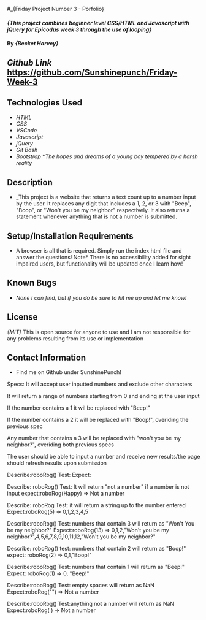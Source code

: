 #_{Friday Project Number 3 - Porfolio}

#### _{This project combines beginner level CSS/HTML and Javascript with jQuery for Epicodus week 3 through the use of looping}_

#### By _{Becket Harvey}_

## _Github Link_ https://github.com/Sunshinepunch/Friday-Week-3

## Technologies Used

* _HTML_
* _CSS_
* _VSCode_
* _Javascript_
* _jQuery_
* _Git Bash_
* _Bootstrap_
*_The hopes and dreams of a young boy tempered by a harsh reality_

## Description
* _This project is a website that returns a text count up to a number input by the user. It replaces any digit that includes a 1, 2, or 3 with "Beep", "Boop", or "Won't you be my neighbor" respectively. It also returns a statement whenever anything that is not a number is submitted.

## Setup/Installation Requirements
* A browser is all that is required. Simply run the index.html file and answer the questions! Note* There is no accessibility added for sight impaired users, but functionality will be updated once I learn how!

## Known Bugs
* _None I can find, but if you do be sure to hit me up and let me know!_

## License
_{MIT}_ This is open source for anyone to use and I am not responsible for any problems resulting from its use or implementation

## Contact Information
* Find me on Github under SunshinePunch!



Specs:
It will accept user inputted numbers and exclude other characters

It will return a range of numbers starting from 0 and ending at the user input

If the number contains a 1 it wil be replaced with "Beep!"

If the number contains a 2 it will be replaced with "Boop!", overiding the previous spec

Any number that contains a 3 will be replaced with "won't you be my neighbor?", overiding both  previous specs

The user should be able to input a number and receive new results/the page should refresh results upon submission

Describe:roboRog()
Test:
Expect:


Describe: roboRog()
Test: It will return "not a number" if a number is not input
expect:roboRog(Happy) => Not a number

Describe: roboRog
Test: it will return a string up to the number entered
Expect:roboRog(5) => 0,1,2,3,4,5

Describe:roboRog()
Test: numbers that contain 3 will return as "Won't You be my neighbor?"
Expect:roboRog(13) => 0,1,2,"Won't you be my neighbor?",4,5,6,7,8,9,10,11,12,"Won't you be my neighbor?"

Describe: roboRog()
test: numbers that contain 2 will return as "Boop!"
expect: roboRog(2) => 0,1,"Boop!"


Describe:roboRog()
Test: numbers that contain 1 will return as "Beep!"
Expect: roboRog(1) => 0, "Beep!"

Describe:roboRog()
Test: empty spaces will return as NaN
Expect:roboRog("") => Not a number

Describe:roboRog()
Test:anything not a number will return as NaN
Expect:roboRog( ) => Not a number